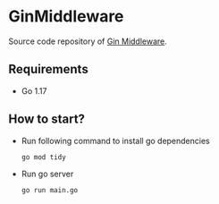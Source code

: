 # GinMiddleware

Source code repository of [Gin Middleware](https://www.youtube.com/watch?v=KKC_OpFk9WY).

## Requirements
- Go 1.17

## How to start?

- Run following command to install go dependencies
  ```
  go mod tidy
  ```

- Run go server
  ```
  go run main.go
  ```